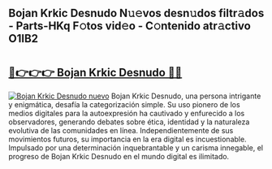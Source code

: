 ## Bojan Krkic Desnudo N𝚞𝚎vos desn𝚞dos filtr𝚊dos - Parts-HKq F𝚘tos vid𝚎o - C𝚘ntenido atr𝚊ctivo O1IB2

# <h2><a href="http://mbcvnoe.tromn.icu/?c=Bojan+Krkic+Desnudo">🔗👉👉👉 Bojan Krkic Desnudo 🔗🔗</a></h2>

[![Bojan Krkic Desnudo nuevo](https://i.imgur.com/pEAQMta.gif)](http://mbcvnoe.tromn.icu/?c=Bojan+Krkic+Desnudo)
Bojan Krkic Desnudo, una persona intrigante y enigmática, desafía la categorización simple. Su uso pionero de los medios digitales para la autoexpresión ha cautivado y enfurecido a los observadores, generando debates sobre ética, identidad y la naturaleza evolutiva de las comunidades en línea. Independientemente de sus movimientos futuros, su importancia en la era digital es incuestionable. Impulsado por una determinación inquebrantable y un carisma innegable, el progreso de Bojan Krkic Desnudo en el mundo digital es ilimitado.
